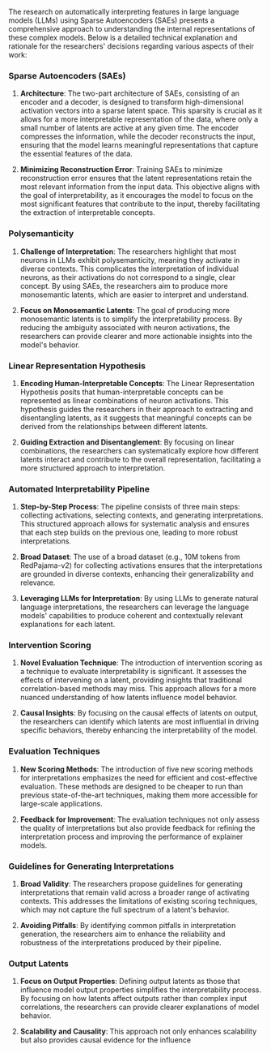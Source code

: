 The research on automatically interpreting features in large language models (LLMs) using Sparse Autoencoders (SAEs) presents a comprehensive approach to understanding the internal representations of these complex models. Below is a detailed technical explanation and rationale for the researchers' decisions regarding various aspects of their work:

### Sparse Autoencoders (SAEs)

1. **Architecture**: The two-part architecture of SAEs, consisting of an encoder and a decoder, is designed to transform high-dimensional activation vectors into a sparse latent space. This sparsity is crucial as it allows for a more interpretable representation of the data, where only a small number of latents are active at any given time. The encoder compresses the information, while the decoder reconstructs the input, ensuring that the model learns meaningful representations that capture the essential features of the data.

2. **Minimizing Reconstruction Error**: Training SAEs to minimize reconstruction error ensures that the latent representations retain the most relevant information from the input data. This objective aligns with the goal of interpretability, as it encourages the model to focus on the most significant features that contribute to the input, thereby facilitating the extraction of interpretable concepts.

### Polysemanticity

1. **Challenge of Interpretation**: The researchers highlight that most neurons in LLMs exhibit polysemanticity, meaning they activate in diverse contexts. This complicates the interpretation of individual neurons, as their activations do not correspond to a single, clear concept. By using SAEs, the researchers aim to produce more monosemantic latents, which are easier to interpret and understand.

2. **Focus on Monosemantic Latents**: The goal of producing more monosemantic latents is to simplify the interpretability process. By reducing the ambiguity associated with neuron activations, the researchers can provide clearer and more actionable insights into the model's behavior.

### Linear Representation Hypothesis

1. **Encoding Human-Interpretable Concepts**: The Linear Representation Hypothesis posits that human-interpretable concepts can be represented as linear combinations of neuron activations. This hypothesis guides the researchers in their approach to extracting and disentangling latents, as it suggests that meaningful concepts can be derived from the relationships between different latents.

2. **Guiding Extraction and Disentanglement**: By focusing on linear combinations, the researchers can systematically explore how different latents interact and contribute to the overall representation, facilitating a more structured approach to interpretation.

### Automated Interpretability Pipeline

1. **Step-by-Step Process**: The pipeline consists of three main steps: collecting activations, selecting contexts, and generating interpretations. This structured approach allows for systematic analysis and ensures that each step builds on the previous one, leading to more robust interpretations.

2. **Broad Dataset**: The use of a broad dataset (e.g., 10M tokens from RedPajama-v2) for collecting activations ensures that the interpretations are grounded in diverse contexts, enhancing their generalizability and relevance.

3. **Leveraging LLMs for Interpretation**: By using LLMs to generate natural language interpretations, the researchers can leverage the language models' capabilities to produce coherent and contextually relevant explanations for each latent.

### Intervention Scoring

1. **Novel Evaluation Technique**: The introduction of intervention scoring as a technique to evaluate interpretability is significant. It assesses the effects of intervening on a latent, providing insights that traditional correlation-based methods may miss. This approach allows for a more nuanced understanding of how latents influence model behavior.

2. **Causal Insights**: By focusing on the causal effects of latents on output, the researchers can identify which latents are most influential in driving specific behaviors, thereby enhancing the interpretability of the model.

### Evaluation Techniques

1. **New Scoring Methods**: The introduction of five new scoring methods for interpretations emphasizes the need for efficient and cost-effective evaluation. These methods are designed to be cheaper to run than previous state-of-the-art techniques, making them more accessible for large-scale applications.

2. **Feedback for Improvement**: The evaluation techniques not only assess the quality of interpretations but also provide feedback for refining the interpretation process and improving the performance of explainer models.

### Guidelines for Generating Interpretations

1. **Broad Validity**: The researchers propose guidelines for generating interpretations that remain valid across a broader range of activating contexts. This addresses the limitations of existing scoring techniques, which may not capture the full spectrum of a latent's behavior.

2. **Avoiding Pitfalls**: By identifying common pitfalls in interpretation generation, the researchers aim to enhance the reliability and robustness of the interpretations produced by their pipeline.

### Output Latents

1. **Focus on Output Properties**: Defining output latents as those that influence model output properties simplifies the interpretability process. By focusing on how latents affect outputs rather than complex input correlations, the researchers can provide clearer explanations of model behavior.

2. **Scalability and Causality**: This approach not only enhances scalability but also provides causal evidence for the influence